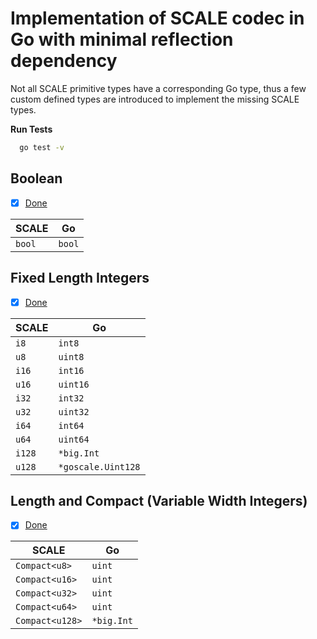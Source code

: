 # Implementation of SCALE codec in Go with minimal reflection dependency

Not all SCALE primitive types have a corresponding Go type, thus a few custom defined types are introduced to implement the missing SCALE types.

**Run Tests**

```sh
  go test -v
```


## Boolean

* [x] [Done](https://github.com/LimeChain/goscale/blob/master/boolean.go)

| SCALE      | Go                        |
|------------|---------------------------|
| `bool`     | `bool`                    |


## Fixed Length Integers

* [x] [Done](https://github.com/LimeChain/goscale/blob/master/fixed_length.go)

| SCALE      | Go                        |
|------------|---------------------------|
| `i8`       | `int8`                    |
| `u8`       | `uint8`                   |
| `i16`      | `int16`                   |
| `u16`      | `uint16`                  |
| `i32`      | `int32`                   |
| `u32`      | `uint32`                  |
| `i64`      | `int64`                   |
| `u64`      | `uint64`                  |
| `i128`     | `*big.Int`                |
| `u128`     | `*goscale.Uint128`        |


## Length and Compact (Variable Width Integers)

* [x] [Done](https://github.com/LimeChain/goscale/blob/master/length_compact.go)

| SCALE           | Go         |
|-----------------|------------|
| `Compact<u8>`   | `uint`     |
| `Compact<u16>`  | `uint`     |
| `Compact<u32>`  | `uint`     |
| `Compact<u64>`  | `uint`     |
| `Compact<u128>` | `*big.Int` |